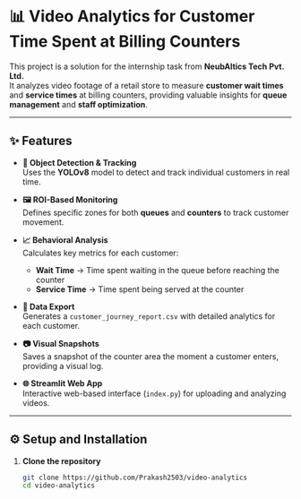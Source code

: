 # 📊 Video Analytics for Customer Time Spent at Billing Counters

This project is a solution for the internship task from **NeubAltics Tech Pvt. Ltd.**  
It analyzes video footage of a retail store to measure **customer wait times** and **service times** at billing counters, providing valuable insights for **queue management** and **staff optimization**.

---

## ✨ Features

- **🎯 Object Detection & Tracking**  
  Uses the **YOLOv8** model to detect and track individual customers in real time.

- **🖼 ROI-Based Monitoring**  
  Defines specific zones for both **queues** and **counters** to track customer movement.

- **📈 Behavioral Analysis**  
  Calculates key metrics for each customer:  
  - **Wait Time** → Time spent waiting in the queue before reaching the counter  
  - **Service Time** → Time spent being served at the counter  

- **📂 Data Export**  
  Generates a `customer_journey_report.csv` with detailed analytics for each customer.

- **📷 Visual Snapshots**  
  Saves a snapshot of the counter area the moment a customer enters, providing a visual log.

- **🌐 Streamlit Web App**  
  Interactive web-based interface (`index.py`) for uploading and analyzing videos.

---

## ⚙️ Setup and Installation

1. **Clone the repository**
   ```bash
   git clone https://github.com/Prakash2503/video-analytics
   cd video-analytics
